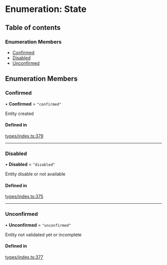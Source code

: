 # Enumeration: State

## Table of contents

### Enumeration Members

- [Confirmed](State.md#confirmed)
- [Disabled](State.md#disabled)
- [Unconfirmed](State.md#unconfirmed)

## Enumeration Members

### Confirmed

• **Confirmed** = ``"confirmed"``

Entity created

#### Defined in

[types/index.ts:379](https://github.com/nevermined-io/components-catalog/blob/2b829fa/lib/src/types/index.ts#L379)

___

### Disabled

• **Disabled** = ``"disabled"``

Entity disable or not available

#### Defined in

[types/index.ts:375](https://github.com/nevermined-io/components-catalog/blob/2b829fa/lib/src/types/index.ts#L375)

___

### Unconfirmed

• **Unconfirmed** = ``"unconfirmed"``

Entity not validated yet or incomplete

#### Defined in

[types/index.ts:377](https://github.com/nevermined-io/components-catalog/blob/2b829fa/lib/src/types/index.ts#L377)
